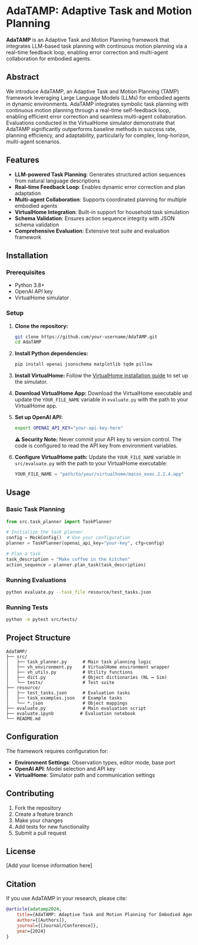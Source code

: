 # AdaTAMP: Adaptive Task and Motion Planning

**AdaTAMP** is an Adaptive Task and Motion Planning framework that integrates LLM-based task planning with continuous motion planning via a real-time feedback loop, enabling error correction and multi-agent collaboration for embodied agents.

## Abstract

We introduce AdaTAMP, an Adaptive Task and Motion Planning (TAMP) framework leveraging Large Language Models (LLMs) for embodied agents in dynamic environments. AdaTAMP integrates symbolic task planning with continuous motion planning through a real-time self-feedback loop, enabling efficient error correction and seamless multi-agent collaboration. Evaluations conducted in the VirtualHome simulator demonstrate that AdaTAMP significantly outperforms baseline methods in success rate, planning efficiency, and adaptability, particularly for complex, long-horizon, multi-agent scenarios.

## Features

- **LLM-powered Task Planning**: Generates structured action sequences from natural language descriptions
- **Real-time Feedback Loop**: Enables dynamic error correction and plan adaptation
- **Multi-agent Collaboration**: Supports coordinated planning for multiple embodied agents
- **VirtualHome Integration**: Built-in support for household task simulation
- **Schema Validation**: Ensures action sequence integrity with JSON schema validation
- **Comprehensive Evaluation**: Extensive test suite and evaluation framework

## Installation

### Prerequisites

- Python 3.8+
- OpenAI API key
- VirtualHome simulator

### Setup

1. **Clone the repository:**
   ```bash
   git clone https://github.com/your-username/AdaTAMP.git
   cd AdaTAMP
   ```

2. **Install Python dependencies:**
   ```bash
   pip install openai jsonschema matplotlib tqdm pillow
   ```

3. **Install VirtualHome:**
   Follow the [VirtualHome installation guide](https://github.com/xavierpuigf/virtualhome) to set up the simulator.

4. **Download VirtualHome App:**
   Download the VirtualHome executable and update the `YOUR_FILE_NAME` variable in `evaluate.py` with the path to your VirtualHome app.

5. **Set up OpenAI API:**
   ```bash
   export OPENAI_API_KEY="your-api-key-here"
   ```
   
   **⚠️ Security Note:** Never commit your API key to version control. The code is configured to read the API key from environment variables.

6. **Configure VirtualHome path:**
   Update the `YOUR_FILE_NAME` variable in `src/evaluate.py` with the path to your VirtualHome executable:
   ```python
   YOUR_FILE_NAME = "path/to/your/virtualhome/macos_exec.2.2.4.app"
   ```

## Usage

### Basic Task Planning

```python
from src.task_planner import TaskPlanner

# Initialize the task planner
config = MockConfig()  # Use your configuration
planner = TaskPlanner(openai_api_key="your-key", cfg=config)

# Plan a task
task_description = "Make coffee in the kitchen"
action_sequence = planner.plan_task(task_description)
```

### Running Evaluations

```bash
python evaluate.py --task_file resource/test_tasks.json
```

### Running Tests

```bash
python -m pytest src/tests/
```

## Project Structure

```
AdaTAMP/
├── src/
│   ├── task_planner.py      # Main task planning logic
│   ├── vh_environment.py    # VirtualHome environment wrapper
│   ├── vh_utils.py          # Utility functions
│   ├── dict.py              # Object dictionaries (NL ↔ Sim)
│   └── tests/               # Test suite
├── resource/
│   ├── test_tasks.json      # Evaluation tasks
│   ├── task_examples.json   # Example tasks
│   └── *.json               # Object mappings
├── evaluate.py              # Main evaluation script
├── evaluate.ipynb          # Evaluation notebook
└── README.md
```

## Configuration

The framework requires configuration for:

- **Environment Settings**: Observation types, editor mode, base port
- **OpenAI API**: Model selection and API key
- **VirtualHome**: Simulator path and communication settings

## Contributing

1. Fork the repository
2. Create a feature branch
3. Make your changes
4. Add tests for new functionality
5. Submit a pull request

## License

[Add your license information here]

## Citation

If you use AdaTAMP in your research, please cite:

```bibtex
@article{adatamp2024,
    title={AdaTAMP: Adaptive Task and Motion Planning for Embodied Agents},
    author={[Authors]},
    journal={[Journal/Conference]},
    year={2024}
}
```